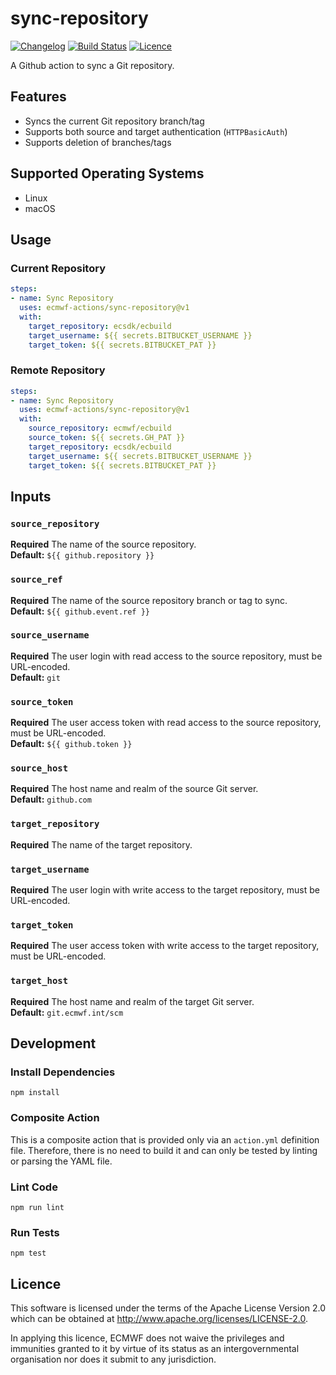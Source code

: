 # sync-repository

[![Changelog](https://img.shields.io/github/package-json/v/ecmwf-actions/sync-repository)](CHANGELOG.md)
[![Build Status](https://img.shields.io/github/workflow/status/ecmwf-actions/sync-repository/ci/main)](https://github.com/ecmwf-actions/sync-repository/actions/workflows/ci.yml?query=branch:main)
[![Licence](https://img.shields.io/github/license/ecmwf-actions/sync-repository)](https://github.com/ecmwf-actions/sync-repository/blob/main/LICENSE)

A Github action to sync a Git repository.

## Features

* Syncs the current Git repository branch/tag
* Supports both source and target authentication (`HTTPBasicAuth`)
* Supports deletion of branches/tags

## Supported Operating Systems

* Linux
* macOS

## Usage

### Current Repository

```yaml
steps:
- name: Sync Repository
  uses: ecmwf-actions/sync-repository@v1
  with:
    target_repository: ecsdk/ecbuild
    target_username: ${{ secrets.BITBUCKET_USERNAME }}
    target_token: ${{ secrets.BITBUCKET_PAT }}
```

### Remote Repository

```yaml
steps:
- name: Sync Repository
  uses: ecmwf-actions/sync-repository@v1
  with:
    source_repository: ecmwf/ecbuild
    source_token: ${{ secrets.GH_PAT }}
    target_repository: ecsdk/ecbuild
    target_username: ${{ secrets.BITBUCKET_USERNAME }}
    target_token: ${{ secrets.BITBUCKET_PAT }}
```

## Inputs

### `source_repository`

**Required** The name of the source repository.  
**Default:** `${{ github.repository }}`

### `source_ref`

**Required** The name of the source repository branch or tag to sync.  
**Default:** `${{ github.event.ref }}`

### `source_username`

**Required** The user login with read access to the source repository, must be URL-encoded.  
**Default:** `git`

### `source_token`

**Required** The user access token with read access to the source repository, must be URL-encoded.  
**Default:** `${{ github.token }}`

### `source_host`

**Required** The host name and realm of the source Git server.  
**Default:** `github.com`

### `target_repository`

**Required** The name of the target repository.

### `target_username`

**Required** The user login with write access to the target repository, must be URL-encoded.

### `target_token`

**Required** The user access token with write access to the target repository, must be URL-encoded.

### `target_host`

**Required** The host name and realm of the target Git server.  
**Default:** `git.ecmwf.int/scm`

## Development

### Install Dependencies

```
npm install
```

### Composite Action

This is a composite action that is provided only via an `action.yml` definition file. Therefore, there is no need to build it and can only be tested by linting or parsing the YAML file.

### Lint Code

```
npm run lint
```

### Run Tests

```
npm test
```

## Licence

This software is licensed under the terms of the Apache License Version 2.0 which can be obtained at http://www.apache.org/licenses/LICENSE-2.0.

In applying this licence, ECMWF does not waive the privileges and immunities granted to it by virtue of its status as an intergovernmental organisation nor does it submit to any jurisdiction.
